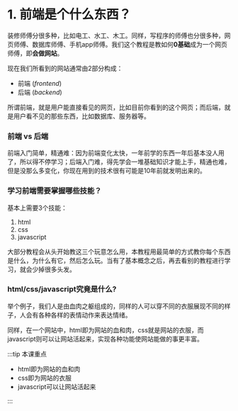 ---
---

# 1. 前端是个什么东西？

装修师傅分很多种，比如电工、水工、木工。同样，写程序的师傅也分很多种，网页师傅、数据库师傅、手机app师傅。我们这个教程是教如何**0基础**成为一个网页师傅，即**会做网站**。

现在我们所看到的网站通常由2部分构成：

- 前端 (_frontend_)
- 后端 (_backend_)

所谓前端，就是用户能直接看见的网页，比如目前你看到的这个网页；而后端，就是用户看不见的那些东西，比如数据库、服务器等。

### 前端 vs 后端

前端入门简单，精通难：因为前端变化太快，一年前学的东西一年后基本没人用了，所以得不停学习；后端入门难，得先学会一堆基础知识才能上手，精通也难，但是没那么多变化，你现在用到的技术很有可能是10年前就发明出来的。

### 学习前端需要掌握哪些技能？

基本上需要3个技能：
1. html
2. css
3. javascript

大部分教程会从头开始教这三个玩意怎么用，本教程用最简单的方式教你每个东西是什么，为什么有它，然后怎么玩。当有了基本概念之后，再去看别的教程进行学习，就会少掉很多头发。

### html/css/javascript究竟是什么?

举个例子，我们人是由血肉之躯组成的，同样的人可以穿不同的衣服展现不同的样子，人会有各种各样的表情动作来表达情绪。

同样，在一个网站中，html即为网站的血和肉，css就是网站的衣服，而javascript则可以让网站活起来，实现各种功能使网站能做的事更丰富。

:::tip 本课重点

- html即为网站的血和肉
- css即为网站的衣服
- javascript可以让网站活起来

:::